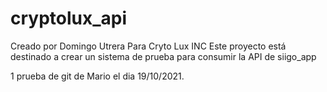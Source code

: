 # cryptolux_api
Creado por Domingo Utrera 
Para Cryto Lux INC
Este proyecto está destinado a crear un sistema de prueba para consumir la API de siigo_app

1 prueba de git de Mario el dia 19/10/2021.

